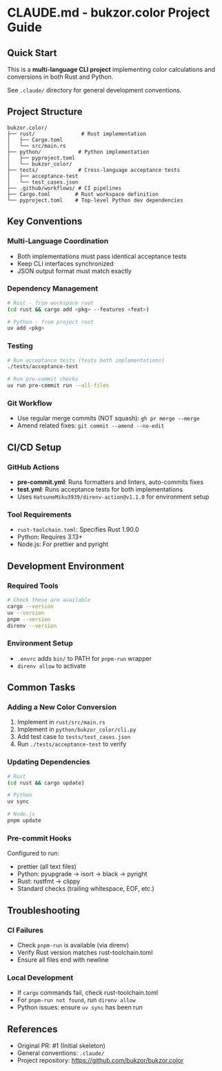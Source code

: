 # CLAUDE.md - bukzor.color Project Guide

## Quick Start

This is a **multi-language CLI project** implementing color calculations and
conversions in both Rust and Python.

See `.claude/` directory for general development conventions.

## Project Structure

```
bukzor.color/
├── rust/               # Rust implementation
│   ├── Cargo.toml
│   └── src/main.rs
├── python/            # Python implementation
│   ├── pyproject.toml
│   └── bukzor_color/
├── tests/             # Cross-language acceptance tests
│   ├── acceptance-test
│   └── test_cases.json
├── .github/workflows/ # CI pipelines
├── Cargo.toml        # Rust workspace definition
└── pyproject.toml    # Top-level Python dev dependencies
```

## Key Conventions

### Multi-Language Coordination

- Both implementations must pass identical acceptance tests
- Keep CLI interfaces synchronized
- JSON output format must match exactly

### Dependency Management

```bash
# Rust - from workspace root
(cd rust && cargo add <pkg> --features <feat>)

# Python - from project root
uv add <pkg>
```

### Testing

```bash
# Run acceptance tests (tests both implementations)
./tests/acceptance-test

# Run pre-commit checks
uv run pre-commit run --all-files
```

### Git Workflow

- Use regular merge commits (NOT squash): `gh pr merge --merge`
- Amend related fixes: `git commit --amend --no-edit`

## CI/CD Setup

### GitHub Actions

- **pre-commit.yml**: Runs formatters and linters, auto-commits fixes
- **test.yml**: Runs acceptance tests for both implementations
- Uses `HatsuneMiku3939/direnv-action@v1.1.0` for environment setup

### Tool Requirements

- `rust-toolchain.toml`: Specifies Rust 1.90.0
- Python: Requires 3.13+
- Node.js: For prettier and pyright

## Development Environment

### Required Tools

```bash
# Check these are available
cargo --version
uv --version
pnpm --version
direnv --version
```

### Environment Setup

- `.envrc` adds `bin/` to PATH for `pnpm-run` wrapper
- `direnv allow` to activate

## Common Tasks

### Adding a New Color Conversion

1. Implement in `rust/src/main.rs`
2. Implement in `python/bukzor_color/cli.py`
3. Add test case to `tests/test_cases.json`
4. Run `./tests/acceptance-test` to verify

### Updating Dependencies

```bash
# Rust
(cd rust && cargo update)

# Python
uv sync

# Node.js
pnpm update
```

### Pre-commit Hooks

Configured to run:

- prettier (all text files)
- Python: pyupgrade → isort → black → pyright
- Rust: rustfmt → clippy
- Standard checks (trailing whitespace, EOF, etc.)

## Troubleshooting

### CI Failures

- Check `pnpm-run` is available (via direnv)
- Verify Rust version matches rust-toolchain.toml
- Ensure all files end with newline

### Local Development

- If `cargo` commands fail, check rust-toolchain.toml
- For `pnpm-run not found`, run `direnv allow`
- Python issues: ensure `uv sync` has been run

## References

- Original PR: #1 (Initial skeleton)
- General conventions: `.claude/`
- Project repository: https://github.com/bukzor/bukzor.color
